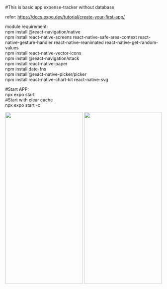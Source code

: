#This is basic app expense-tracker without database<br>

refer: https://docs.expo.dev/tutorial/create-your-first-app/<br>

module requirement:<br>
npm install @react-navigation/native<br>
npm install react-native-screens react-native-safe-area-context react-native-gesture-handler react-native-reanimated react-native-get-random-values<br>
npm install react-native-vector-icons<br>
npm install @react-navigation/stack<br>
npm install react-native-paper<br>
npm install date-fns<br>
npm install @react-native-picker/picker<br>
npm install react-native-chart-kit react-native-svg<br>


#Start APP:<br>
npx expo start <br>
#Start with clear cache<br>
npx expo start -c

<img src="https://github.com/user-attachments/assets/bd3e5a9a-0e5c-4ff6-8b35-f0e83e98a62b" width="250" height="550">
<img src="https://github.com/user-attachments/assets/84a196b6-0ddf-4394-b820-0049b765dbf9" width="250" height="550">

